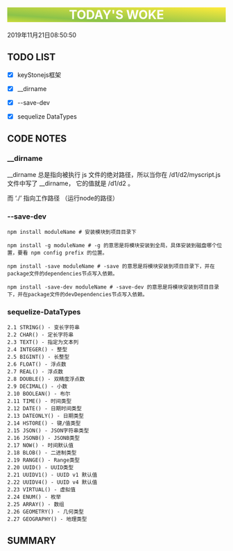 

<html>
 <center style="background: linear-gradient(to top right, #CDDC39 0%, #8BC34A 25%, #FFEB3B 100%);color:white"><h1>TODAY'S WOKE</h1></center>
 <div>2019年11月21日08:50:50</div>
</html> 

##  TODO LIST


- [x]  keyStonejs框架
- [x]  __dirname
- [x]  --save-dev
- [x]  sequelize DataTypes
  


## CODE NOTES
### __dirname
__dirname 总是指向被执行 js 文件的绝对路径，所以当你在 /d1/d2/myscript.js 文件中写了 __dirname， 它的值就是 /d1/d2 。

而 ‘./’ 指向工作路径 （运行node的路径）

### --save-dev
```
npm install moduleName # 安装模块到项目目录下
 
npm install -g moduleName # -g 的意思是将模块安装到全局，具体安装到磁盘哪个位置，要看 npm config prefix 的位置。
 
npm install -save moduleName # -save 的意思是将模块安装到项目目录下，并在package文件的dependencies节点写入依赖。
 
npm install -save-dev moduleName # -save-dev 的意思是将模块安装到项目目录下，并在package文件的devDependencies节点写入依赖。
```

###  sequelize-DataTypes
```
2.1 STRING() - 变长字符串
2.2 CHAR() - 定长字符串
2.3 TEXT() - 指定为文本列
2.4 INTEGER() - 整型
2.5 BIGINT() - 长整型
2.6 FLOAT() - 浮点数
2.7 REAL() - 浮点数
2.8 DOUBLE() - 双精度浮点数
2.9 DECIMAL() - 小数
2.10 BOOLEAN() - 布尔
2.11 TIME() - 时间类型
2.12 DATE() - 日期时间类型
2.13 DATEONLY() - 日期类型
2.14 HSTORE() - 键/值类型
2.15 JSON() - JSON字符串类型
2.16 JSONB() - JSONB类型
2.17 NOW() - 时间默认值
2.18 BLOB() - 二进制类型
2.19 RANGE() - Range类型
2.20 UUID() - UUID类型
2.21 UUIDV1() - UUID v1 默认值
2.22 UUIDV4() - UUID v4 默认值
2.23 VIRTUAL() - 虚拟值
2.24 ENUM() - 枚举
2.25 ARRAY() - 数组
2.26 GEOMETRY() - 几何类型
2.27 GEOGRAPHY() - 地理类型
```


## SUMMARY


